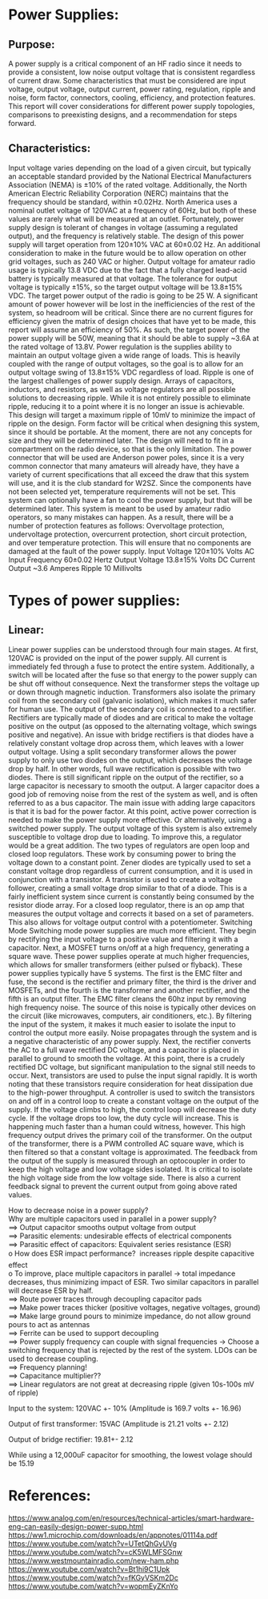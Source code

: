 # Power Supplies:

## Purpose:

A power supply is a critical component of an HF radio since it needs to provide a consistent, low noise output voltage that is consistent regardless of current draw. Some characteristics that must be considered are input voltage, output voltage, output current, power rating, regulation, ripple and noise, form factor, connectors, cooling, efficiency, and protection features. This report will cover considerations for different power supply topologies, comparisons to preexisting designs, and a recommendation for steps forward.

## Characteristics:

Input voltage varies depending on the load of a given circuit, but typically an acceptable standard provided by the National Electrical Manufacturers Association (NEMA) is ±10% of the rated voltage. Additionally, the North American Electric Reliability Corporation (NERC) maintains that the frequency should be standard, within ±0.02Hz. North America uses a nominal outlet voltage of 120VAC at a frequency of 60Hz, but both of these values are rarely what will be measured at an outlet. Fortunately, power supply design is tolerant of changes in voltage (assuming a regulated output), and the frequency is relatively stable. The design of this power supply will target operation from 120±10% VAC at 60±0.02 Hz. An additional consideration to make in the future would be to allow operation on other grid voltages, such as 240 VAC or higher.
Output voltage for amateur radio usage is typically 13.8 VDC due to the fact that a fully charged lead-acid battery is typically measured at that voltage. The tolerance for output voltage is typically ±15%, so the target output voltage will be 13.8±15% VDC.
The target power output of the radio is going to be 25 W. A significant amount of power however will be lost in the inefficiencies of the rest of the system, so headroom will be critical. Since there are no current figures for efficiency given the matrix of design choices that have yet to be made, this report will assume an efficiency of 50%. As such, the target power of the power supply will be 50W, meaning that it should be able to supply ~3.6A at the rated voltage of 13.8V.
Power regulation is the supplies ability to maintain an output voltage given a wide range of loads. This is heavily coupled with the range of output voltages, so the goal is to allow for an output voltage swing of 13.8±15% VDC regardless of load.
Ripple is one of the largest challenges of power supply design. Arrays of capacitors, inductors, and resistors, as well as voltage regulators are all possible solutions to decreasing ripple. While it is not entirely possible to eliminate ripple, reducing it to a point where it is no longer an issue is achievable. This design will target a maximum ripple of 10mV to minimize the impact of ripple on the design.
Form factor will be critical when designing this system, since it should be portable. At the moment, there are not any concepts for size and they will be determined later. The design will need to fit in a compartment on the radio device, so that is the only limitation.
The power connector that will be used are Anderson power poles, since it is a very common connector that many amateurs will already have, they have a variety of current specifications that all exceed the draw that this system will use, and it is the club standard for W2SZ.
Since the components have not been selected yet, temperature requirements will not be set. This system can optionally have a fan to cool the power supply, but that will be determined later.
This system is meant to be used by amateur radio operators, so many mistakes can happen. As a result, there will be a number of protection features as follows: Overvoltage protection, undervoltage protection, overcurrent protection, short circuit protection, and over temperature protection. This will ensure that no components are damaged at the fault of the power supply.
Input Voltage
120±10% Volts AC
Input Frequency
60±0.02 Hertz
Output Voltage
13.8±15% Volts DC
Current Output
~3.6 Amperes
Ripple
10 Millivolts



# Types of power supplies:

## Linear:

Linear power supplies can be understood through four main stages. At first, 120VAC is provided on the input of the power supply. All current is immediately fed through a fuse to protect the entire system. Additionally, a switch will be located after the fuse so that energy to the power supply can be shut off without consequence. Next the transformer steps the voltage up or down through magnetic induction. Transformers also isolate the primary coil from the secondary coil (galvanic isolation), which makes it much safer for human use. The output of the secondary coil is connected to a rectifier. Rectifiers are typically made of diodes and are critical to make the voltage positive on the output (as opposed to the alternating voltage, which swings positive and negative). An issue with bridge rectifiers is that diodes have a relatively constant voltage drop across them, which leaves with a lower output voltage. Using a split secondary transformer allows the power supply to only use two diodes on the output, which decreases the voltage drop by half. In other words, full wave rectification is possible with two diodes. There is still significant ripple on the output of the rectifier, so a large capacitor is necessary to smooth the output. A larger capacitor does a good job of removing noise from the rest of the system as well, and is often referred to as a bus capacitor. The main issue with adding large capacitors is that it is bad for the power factor. At this point, active power correction is needed to make the power supply more effective. Or alternatively, using a switched power supply. The output voltage of this system is also extremely susceptible to voltage drop due to loading. To improve this, a regulator would be a great addition. The two types of regulators are open loop and closed loop regulators. These work by consuming power to bring the voltage down to a constant point. Zener diodes are typically used to set a constant voltage drop regardless of current consumption, and it is used in conjunction with a transistor. A transistor is used to create a voltage follower, creating a small voltage drop similar to that of a diode. This is a fairly inefficient system since current is constantly being consumed by the resistor diode array. For a closed loop regulator, there is an op amp that measures the output voltage and corrects it based on a set of parameters. This also allows for voltage output control with a potentiometer.
Switching Mode
Switching mode power supplies are much more efficient. They begin by rectifying the input voltage to a positive value and filtering it with a capacitor. Next, a MOSFET turns on/off at a high frequency, generating a square wave. These power supplies operate at much higher frequencies, which allows for smaller transformers (either pulsed or flyback). These power supplies typically have 5 systems. The first is the EMC filter and fuse, the second is the rectifier and primary filter, the third is the driver and MOSFETs, and the fourth is the transformer and another rectifier, and the fifth is an output filter.
The EMC filter cleans the 60hz input by removing high frequency noise. The source of this noise is typically other devices on the circuit (like microwaves, computers, air conditioners, etc.). By filtering the input of the system, it makes it much easier to isolate the input to control the output more easily. Noise propagates through the system and is a negative characteristic of any power supply. Next, the rectifier converts the AC to a full wave rectified DC voltage, and a capacitor is placed in parallel to ground to smooth the voltage. At this point, there is a crudely rectified DC voltage, but significant manipulation to the signal still needs to occur. Next, transistors are used to pulse the input signal rapidly. It is worth noting that these transistors require consideration for heat dissipation due to the high-power throughput. A controller is used to switch the transistors on and off in a control loop to create a constant voltage on the output of the supply. If the voltage climbs to high, the control loop will decrease the duty cycle. If the voltage drops too low, the duty cycle will increase. This is happening much faster than a human could witness, however. This high frequency output drives the primary coil of the transformer. On the output of the transformer, there is a PWM controlled AC square wave, which is then filtered so that a constant voltage is approximated. The feedback from the output of the supply is measured through an optocoupler in order to keep the high voltage and low voltage sides isolated. It is critical to isolate the high voltage side from the low voltage side. There is also a current feedback signal to prevent the current output from going above rated values.

How to decrease noise in a power supply?  
Why are multiple capacitors used in parallel in a power supply?  
==> Output capacitor smooths output voltage from output  
==> Parasitic elements: undesirable effects of electrical components  
==> Parasitic effect of capacitors: Equivalent series resistance (ESR)  
o How does ESR impact performance?  increases ripple despite capacitive effect  
o To improve, place multiple capacitors in parallel -> total impedance decreases, thus minimizing impact of ESR. Two similar capacitors in parallel will decrease ESR by half.  
==> Route power traces through decoupling capacitor pads  
==> Make power traces thicker (positive voltages, negative voltages, ground)  
==> Make large ground pours to minimize impedance, do not allow ground pours to act as antennas  
==> Ferrite can be used to support decoupling  
==> Power supply frequency can couple with signal frequencies -> Choose a switching frequency that is rejected by the rest of the system. LDOs can be used to decrease coupling.  
==> Frequency planning!  
==> Capacitance multiplier??  
==> Linear regulators are not great at decreasing ripple (given 10s-100s mV of ripple)

Input to the system: 120VAC +- 10% (Amplitude is 169.7 volts +- 16.96)

Output of first transformer: 15VAC (Amplitude is 21.21 volts +- 2.12)

Output of bridge rectifier: 19.81+- 2.12

While using a 12,000uF capacitor for smoothing, the lowest volage should be 15.19

# References:

https://www.analog.com/en/resources/technical-articles/smart-hardware-eng-can-easily-design-power-supp.html  
https://ww1.microchip.com/downloads/en/appnotes/01114a.pdf  
https://www.youtube.com/watch?v=UTetQhGyUVg  
https://www.youtube.com/watch?v=cK5WLMFSGnw  
https://www.westmountainradio.com/new-ham.php  
https://www.youtube.com/watch?v=Bt1hi9C1Upk  
https://www.youtube.com/watch?v=fKGyVSKm2Dc  
https://www.youtube.com/watch?v=wopmEyZKnYo

